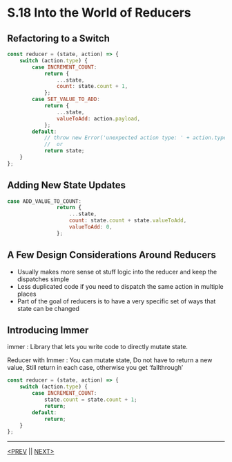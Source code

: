 # S.18 Into the World of Reducers

## Refactoring to a Switch

```jsx
const reducer = (state, action) => {
	switch (action.type) {
		case INCREMENT_COUNT:
			return {
				...state,
				count: state.count + 1,
			};
		case SET_VALUE_TO_ADD:
			return {
				...state,
				valueToAdd: action.payload,
			};
		default:
			// throw new Error('unexpected action type: ' + action.type);
			//  or
			return state;
	}
};
```

## Adding New State Updates

```jsx
case ADD_VALUE_TO_COUNT:
                return {
                    ...state,
                    count: state.count + state.valueToAdd,
                    valueToAdd: 0,
                };
```

## A Few Design Considerations Around Reducers

-   Usually makes more sense ot stuff logic into the reducer and keep the dispatches simple
-   Less duplicated code if you need to dispatch the same action in multiple places
-   Part of the goal of reducers is to have a very specific set of ways that state can be changed

## Introducing Immer

immer : Library that lets you write code to directly mutate state.

Reducer with Immer : You can mutate state, Do not have to return a new value, Still return in each case, otherwise you get ‘fallthrough’

```jsx
const reducer = (state, action) => {
	switch (action.type) {
		case INCREMENT_COUNT:
			state.count = state.count + 1;
			return;
		default:
			return;
	}
};
```

---

[<PREV](./230302.md) || [NEXT>](./230304.md)
